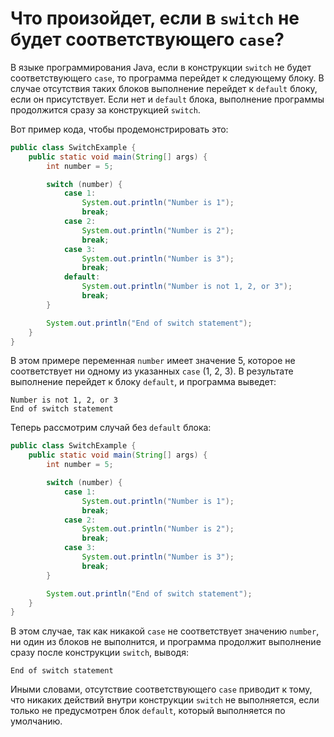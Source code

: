 # Что произойдет, если в `switch` не будет соответствующего `case`?

В языке программирования Java, если в конструкции `switch` не будет соответствующего `case`, то программа перейдет к следующему блоку. В случае отсутствия таких блоков выполнение перейдет к `default` блоку, если он присутствует. Если нет и `default` блока, выполнение программы продолжится сразу за конструкцией `switch`.

Вот пример кода, чтобы продемонстрировать это:

```java
public class SwitchExample {
    public static void main(String[] args) {
        int number = 5;

        switch (number) {
            case 1:
                System.out.println("Number is 1");
                break;
            case 2:
                System.out.println("Number is 2");
                break;
            case 3:
                System.out.println("Number is 3");
                break;
            default:
                System.out.println("Number is not 1, 2, or 3");
                break;
        }

        System.out.println("End of switch statement");
    }
}
```

В этом примере переменная `number` имеет значение 5, которое не соответствует ни одному из указанных `case` (1, 2, 3). В результате выполнение перейдет к блоку `default`, и программа выведет:

```
Number is not 1, 2, or 3
End of switch statement
```

Теперь рассмотрим случай без `default` блока:

```java
public class SwitchExample {
    public static void main(String[] args) {
        int number = 5;

        switch (number) {
            case 1:
                System.out.println("Number is 1");
                break;
            case 2:
                System.out.println("Number is 2");
                break;
            case 3:
                System.out.println("Number is 3");
                break;
        }

        System.out.println("End of switch statement");
    }
}
```

В этом случае, так как никакой `case` не соответствует значению `number`, ни один из блоков не выполнится, и программа продолжит выполнение сразу после конструкции `switch`, выводя:

```
End of switch statement
```

Иными словами, отсутствие соответствующего `case` приводит к тому, что никаких действий внутри конструкции `switch` не выполняется, если только не предусмотрен блок `default`, который выполняется по умолчанию.